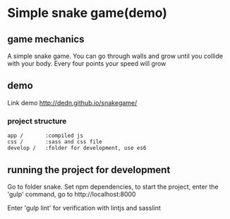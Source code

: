 # Simple snake game(demo)

## game mechanics
A simple snake game. You can go through walls and grow until you collide with your body. Every four points your speed will grow

## demo
Link demo http://dedn.github.io/snakegame/

### project structure
    app /       :compiled js                                
    css /       :sass and css file       
    develop /   :folder for development, use es6                                
                         
 ## running the project for development
 Go to folder snake. Set npm dependencies, to start the project, enter the 'gulp' command, go to http://localhost:8000
 
 Enter 'gulp lint' for verification with lintjs and  sasslint
 
